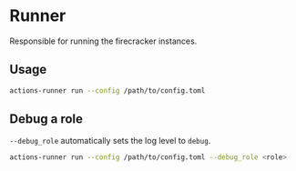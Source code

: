 # Runner

Responsible for running the firecracker instances.

## Usage

```bash
actions-runner run --config /path/to/config.toml
```

## Debug a role

`--debug_role` automatically sets the log level to `debug`.

```bash
actions-runner run --config /path/to/config.toml --debug_role <role>
```
